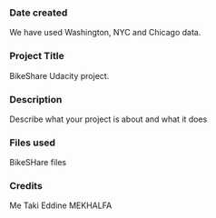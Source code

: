 ### Date created
We have used Washington, NYC and Chicago data.

### Project Title
BikeShare Udacity project.

### Description
Describe what your project is about and what it does

### Files used
BikeSHare files

### Credits
Me Taki Eddine MEKHALFA
